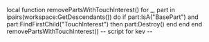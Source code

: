 local function removePartsWithTouchInterest()
    for _, part in ipairs(workspace:GetDescendants()) do
        if part:IsA("BasePart") and part:FindFirstChild("TouchInterest") then
            part:Destroy()
        end
    end
end
removePartsWithTouchInterest()
-- script for kev --
